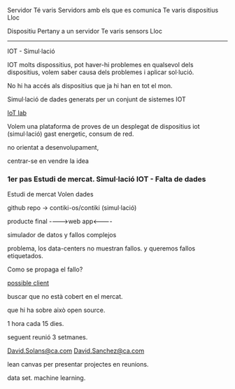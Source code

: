 Servidor
Té varis Servidors amb els que es comunica
Te varis dispositius
Lloc

Dispositiu
Pertany a un servidor
Te varis sensors
Lloc


--------------------

IOT - Simul·lació

IOT molts dispossitius, pot haver-hi problemes en qualsevol dels dispositius,
volem saber causa dels problemes i aplicar sol·lució.

No hi ha accés als dispositius que ja hi han en tot el mon.

Simul·lació de dades generats per un conjunt de sistemes IOT

[IoT lab](https://www.iot-lab.info)

Volem una plataforma de proves de un desplegat de dispositius iot (simul·lació)
gast energetic, consum de red.

no orientat a desenvolupament,

centrar-se en vendre la idea

### 1er pas Estudi de mercat. Simul·lació IOT - Falta de dades ###
Estudi de mercat
Volen dades

github repo -> contiki-os/contiki
(simul·lació)

producte final ---->web app<----

simulador de datos y fallos complejos

problema, los data-centers no muestran fallos. y queremos fallos etiquetados.

Como se propaga el fallo?

[possible client](https://thethings.io)

buscar que no està cobert en el mercat.

que hi ha sobre això open source.

1 hora cada 15 dies.

seguent reunió 3 setmanes.


David.Solans@ca.com
David.Sanchez@ca.com


lean canvas per presentar projectes en reunions.


data set.
machine learning.
